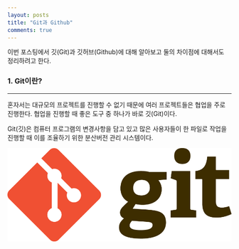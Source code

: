 ```yaml
---
layout: posts
title: "Git과 Github"
comments: true
---
```


이번 포스팅에서 깃(Git)과 깃허브(Github)에 대해 알아보고 둘의 차이점에 대해서도 정리하려고 한다.

### 1. Git이란?
---

혼자서는 대규모의 프로젝트를 진행할 수 없기 때문에 여러 프로젝트들은 협업을 주로 진행한다.
협업을 진행할 때 좋은 도구 중 하나가 바로 깃(Git)이다.

Git(깃)은 컴퓨터 프로그램의 변경사항을 담고 있고 많은 사용자들이 한 파일로 작업을 진행할 때 이를 조율하기 위한 분산버전 관리 시스템이다.

![Git](/assets/img/git_logo.png)

